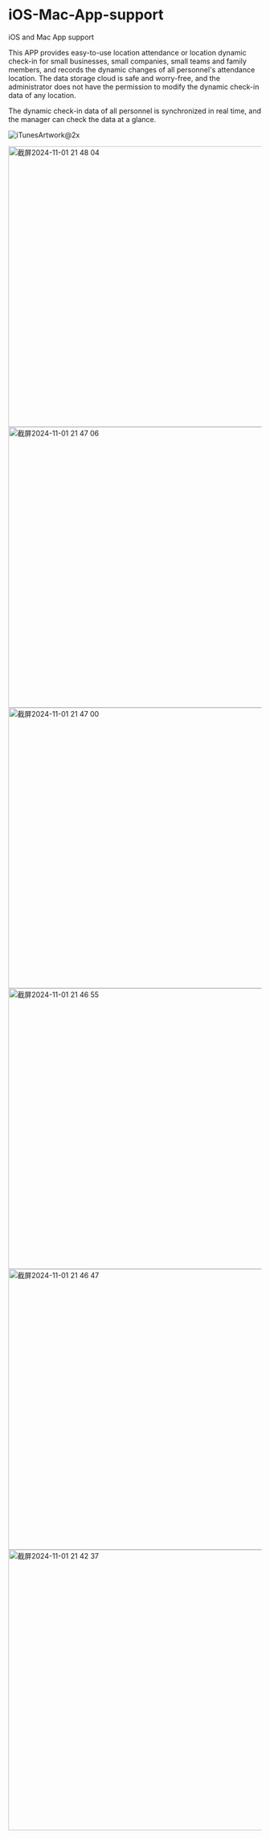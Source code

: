 # iOS-Mac-App-support
iOS and Mac App support

This APP provides easy-to-use location attendance or location dynamic check-in for small businesses, small companies, small teams and family members, and records the dynamic changes of all personnel's attendance location.
The data storage cloud is safe and worry-free, and the administrator does not have the permission to modify the dynamic check-in data of any location.

The dynamic check-in data of all personnel is synchronized in real time, and the manager can check the data at a glance.


![iTunesArtwork@2x](https://github.com/user-attachments/assets/fd2bc5d2-8652-4bfb-8bea-fdf9cce6a34f)

<img width="559" alt="截屏2024-11-01 21 48 04" src="https://github.com/user-attachments/assets/d5863904-a45f-429d-9644-99d0ad3bec8e">
<img width="559" alt="截屏2024-11-01 21 47 06" src="https://github.com/user-attachments/assets/fd93f73b-a0d4-4daf-beed-51e56655f0bb">
<img width="559" alt="截屏2024-11-01 21 47 00" src="https://github.com/user-attachments/assets/9e97afe9-2c85-4431-86d4-e05a58dfebb6">
<img width="559" alt="截屏2024-11-01 21 46 55" src="https://github.com/user-attachments/assets/f8721e1d-6920-465f-8e24-9339f7dd1af9">
<img width="559" alt="截屏2024-11-01 21 46 47" src="https://github.com/user-attachments/assets/276f9d74-7eac-462b-b536-87b0831c9ee7">
<img width="559" alt="截屏2024-11-01 21 42 37" src="https://github.com/user-attachments/assets/95ff1360-22c5-4f0a-8fcc-68e9cbea83ae">
